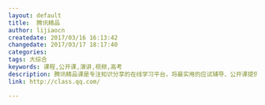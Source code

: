 ```yaml
---
layout: default
title:  腾讯精品
author: lijiaocn
createdate: 2017/03/16 16:13:42
changedate: 2017/03/17 18:17:40
categories:
tags: 大综合
keywords: 课程,公开课,演讲,视频,高考
description: 腾讯精品课是专注知识分享的在线学习平台，将最实用的应试辅导、公开课提供给广大有学习需求的用户。下设高考、外语、公务员、互联网、职场、经管等多个分类课程
link: http://class.qq.com/

---
```

